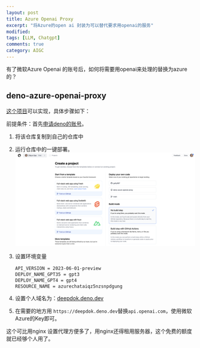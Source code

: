 ```yaml
---
layout: post
title: Azure Openai Proxy
excerpt: "将Azure的open ai 封装为可以替代要求用openai的服务"
modified: 
tags: [LLM, Chatgpt]
comments: true
category: AIGC
---
```



有了微软Azure Openai 的账号后，如何将需要用openai来处理的替换为azure的？

## deno-azure-openai-proxy

[这个项目](https://github.com/hbsgithub/deno-azure-openai-proxy)可以实现，具体步骤如下：

前提条件：首先[申请deno的账号](https://dash.deno.com)。

1. 将该仓库复制到自己的仓库中

2. 运行仓库中的一键部署。
 ![deno](/assets/blog-images/202311/deno.png)
 
3. 设置环境变量

    ```
    API_VERSION = 2023-06-01-preview
    DEPLOY_NAME_GPT35 = gpt3
    DEPLOY_NAME_GPT4 = gpt4
    RESOURCE_NAME = azurechataiqz5nzsnpdgung
    ```

4. 设置个人域名为：[deepdok.deno.dev](https://deepdok.deno.dev/)
5. 在需要的地方用 `https://deepdok.deno.dev`替换`api.openai.com`，使用微软Azure的Key即可。

这个可比用nginx 设置代理方便多了，用nginx还得租用服务器，这个免费的额度就已经够个人用了。